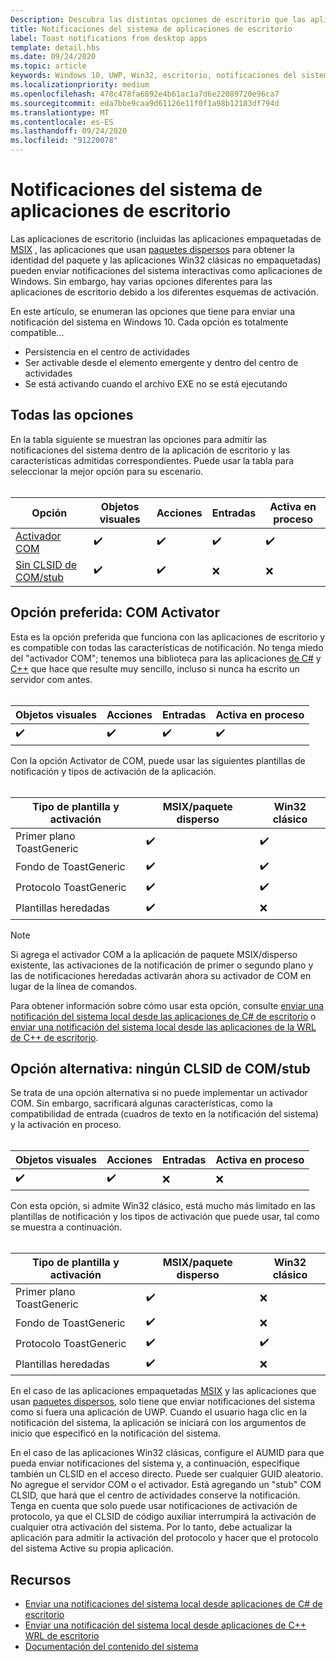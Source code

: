 ```yaml
---
Description: Descubra las distintas opciones de escritorio que las aplicaciones Win32 tienen para enviar notificaciones del sistema.
title: Notificaciones del sistema de aplicaciones de escritorio
label: Toast notifications from desktop apps
template: detail.hbs
ms.date: 09/24/2020
ms.topic: article
keywords: Windows 10, UWP, Win32, escritorio, notificaciones del sistema, puente de escritorio, msix, paquete disperso, opciones para enviar notificaciones del sistema, servidor com, activador com, com, com falsificado, sin com, sin com, enviar notificaciones de envío
ms.localizationpriority: medium
ms.openlocfilehash: 478c478fa6892e4b61ac1a7d6e22089720e96ca7
ms.sourcegitcommit: eda7bbe9caa9d61126e11f0f1a98b12183df794d
ms.translationtype: MT
ms.contentlocale: es-ES
ms.lasthandoff: 09/24/2020
ms.locfileid: "91220078"
---
```

# <a name="toast-notifications-from-desktop-apps"></a>Notificaciones del sistema de aplicaciones de escritorio

Las aplicaciones de escritorio (incluidas las aplicaciones empaquetadas de [MSIX](/windows/msix/desktop/source-code-overview) , las aplicaciones que usan [paquetes dispersos](/windows/apps/desktop/modernize/grant-identity-to-nonpackaged-apps) para obtener la identidad del paquete y las aplicaciones Win32 clásicas no empaquetadas) pueden enviar notificaciones del sistema interactivas como aplicaciones de Windows. Sin embargo, hay varias opciones diferentes para las aplicaciones de escritorio debido a los diferentes esquemas de activación.

En este artículo, se enumeran las opciones que tiene para enviar una notificación del sistema en Windows 10. Cada opción es totalmente compatible...

* Persistencia en el centro de actividades
* Ser activable desde el elemento emergente y dentro del centro de actividades
* Se está activando cuando el archivo EXE no se está ejecutando

## <a name="all-options"></a>Todas las opciones

En la tabla siguiente se muestran las opciones para admitir las notificaciones del sistema dentro de la aplicación de escritorio y las características admitidas correspondientes. Puede usar la tabla para seleccionar la mejor opción para su escenario.<br/><br/>

| Opción | Objetos visuales | Acciones | Entradas | Activa en proceso |
| -- | -- | -- | -- | -- |
| [Activador COM](#preferred-option---com-activator) | ✔️ | ✔️ | ✔️ | ✔️ |
| [Sin CLSID de COM/stub](#alternative-option---no-com--stub-clsid) | ✔️ | ✔️ | ❌ | ❌ |


## <a name="preferred-option---com-activator"></a>Opción preferida: COM Activator

Esta es la opción preferida que funciona con las aplicaciones de escritorio y es compatible con todas las características de notificación. No tenga miedo del "activador COM"; tenemos una biblioteca para las aplicaciones [de C#](send-local-toast-desktop.md) y [C++](send-local-toast-desktop-cpp-wrl.md) que hace que resulte muy sencillo, incluso si nunca ha escrito un servidor com antes.<br/><br/>

| Objetos visuales | Acciones | Entradas | Activa en proceso |
| -- | -- | -- | -- |
| ✔️ | ✔️ | ✔️ | ✔️ |

Con la opción Activator de COM, puede usar las siguientes plantillas de notificación y tipos de activación de la aplicación.<br/><br/>

| Tipo de plantilla y activación | MSIX/paquete disperso | Win32 clásico |
| -- | -- | -- |
| Primer plano ToastGeneric | ✔️ | ✔️ |
| Fondo de ToastGeneric | ✔️ | ✔️ |
| Protocolo ToastGeneric | ✔️ | ✔️ |
| Plantillas heredadas | ✔️ | ❌ |

> [!NOTE]
> Si agrega el activador COM a la aplicación de paquete MSIX/disperso existente, las activaciones de la notificación de primer o segundo plano y las de notificaciones heredadas activarán ahora su activador de COM en lugar de la línea de comandos.

Para obtener información sobre cómo usar esta opción, consulte [enviar una notificación del sistema local desde las aplicaciones de C# de escritorio](send-local-toast-desktop.md) o [enviar una notificación del sistema local desde las aplicaciones de la WRL de C++ de escritorio](send-local-toast-desktop-cpp-wrl.md).


## <a name="alternative-option---no-com--stub-clsid"></a>Opción alternativa: ningún CLSID de COM/stub

Se trata de una opción alternativa si no puede implementar un activador COM. Sin embargo, sacrificará algunas características, como la compatibilidad de entrada (cuadros de texto en la notificación del sistema) y la activación en proceso.<br/><br/>

| Objetos visuales | Acciones | Entradas | Activa en proceso |
| -- | -- | -- | -- |
| ✔️ | ✔️ | ❌ | ❌ |

Con esta opción, si admite Win32 clásico, está mucho más limitado en las plantillas de notificación y los tipos de activación que puede usar, tal como se muestra a continuación.<br/><br/>

| Tipo de plantilla y activación | MSIX/paquete disperso | Win32 clásico |
| -- | -- | -- |
| Primer plano ToastGeneric | ✔️ | ❌ |
| Fondo de ToastGeneric | ✔️ | ❌ |
| Protocolo ToastGeneric | ✔️ | ✔️ |
| Plantillas heredadas | ✔️ | ❌ |

En el caso de las aplicaciones empaquetadas [MSIX](/windows/msix/desktop/source-code-overview) y las aplicaciones que usan [paquetes dispersos](/windows/apps/desktop/modernize/grant-identity-to-nonpackaged-apps), solo tiene que enviar notificaciones del sistema como si fuera una aplicación de UWP. Cuando el usuario haga clic en la notificación del sistema, la aplicación se iniciará con los argumentos de inicio que especificó en la notificación del sistema.

En el caso de las aplicaciones Win32 clásicas, configure el AUMID para que pueda enviar notificaciones del sistema y, a continuación, especifique también un CLSID en el acceso directo. Puede ser cualquier GUID aleatorio. No agregue el servidor COM o el activador. Está agregando un "stub" COM CLSID, que hará que el centro de actividades conserve la notificación. Tenga en cuenta que solo puede usar notificaciones de activación de protocolo, ya que el CLSID de código auxiliar interrumpirá la activación de cualquier otra activación del sistema. Por lo tanto, debe actualizar la aplicación para admitir la activación del protocolo y hacer que el protocolo del sistema Active su propia aplicación.


## <a name="resources"></a>Recursos

* [Enviar una notificaciones del sistema local desde aplicaciones de C# de escritorio](send-local-toast-desktop.md)
* [Enviar una notificación del sistema local desde aplicaciones de C++ WRL de escritorio](send-local-toast-desktop-cpp-wrl.md)
* [Documentación del contenido del sistema](adaptive-interactive-toasts.md)
